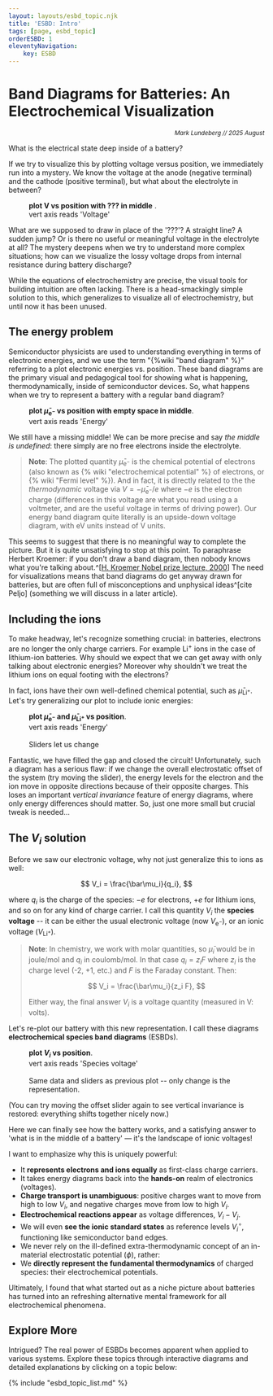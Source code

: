 ```yaml
---
layout: layouts/esbd_topic.njk
title: 'ESBD: Intro'
tags: [page, esbd_topic]
orderESBD: 1
eleventyNavigation:
    key: ESBD
---
```


# Band Diagrams for Batteries: An Electrochemical Visualization

<p align='right'><small><em>Mark Lundeberg // 2025 August</em></small></p>

What is the electrical state deep inside of a battery?

If we try to visualize this by plotting voltage versus position, we immediately run into a mystery. We know the voltage at the anode (negative terminal) and the cathode (positive terminal), but what about the electrolyte in between?

<figure class="diagram-placeholder">

  **plot V vs position with ??? in middle** .<br>
  vert axis reads 'Voltage'<br>

</figure>

What are we supposed to draw in place of the '???'? A straight line? A sudden jump? Or is there no useful or meaningful voltage in the electrolyte at all? The mystery deepens when we try to understand more complex situations; how can we visualize the lossy voltage drops from internal resistance during battery discharge?

While the equations of electrochemistry are precise, the visual tools for building intuition are often lacking. There is a head-smackingly simple solution to this, which generalizes to visualize all of electrochemistry, but until now it has been unused.

## The energy problem

Semiconductor physicists are used to understanding everything in terms of electronic energies, and we use the term "{%wiki "band diagram" %}" referring to a plot electronic energies vs. position. These band diagrams are the primary visual and pedagogical tool for showing what is happening, thermodynamically, inside of semiconductor devices. So, what happens when we try to represent a battery with a regular band diagram?

<figure class="diagram-placeholder">

  **plot $\bar\mu_{\mathrm{e}^-}$ vs position with empty space in middle**.<br>
  vert axis reads 'Energy'<br>

</figure>

We still have a missing middle! We can be more precise and say _the middle is undefined_: there simply are no free electrons inside the electrolyte.


<blockquote>

**Note**: The plotted quantity $\bar\mu_{\mathrm{e}^-}$ is the chemical potential of electrons (also known as {% wiki "electrochemical potential" %} of electrons, or {% wiki "Fermi level" %}). And in fact, it is directly related to the the _thermodynamic_ voltage via $V = -\bar\mu_{\mathrm{e}^-}/e$ where $-e$ is the electron charge (differences in this voltage are what you read using a a voltmeter, and are the useful voltage in terms of driving power). Our energy band diagram quite literally is an upside-down voltage diagram, with eV units instead of V units.

</blockquote>

This seems to suggest that there is no meaningful way to complete the picture. But it is quite unsatisfying to stop at this point. To paraphrase Herbert Kroemer: if you don't draw a band diagram, then nobody knows what you're talking about.^[[H. Kroemer Nobel prize lecture, 2000](https://www.nobelprize.org/uploads/2018/06/kroemer-lecture.pdf)] The need for visualizations means that band diagrams do get anyway drawn for batteries, but are often full of misconceptions and unphysical ideas^[cite Peljo] (something we will discuss in a later article).

## Including the ions

To make headway, let's recognize something crucial: in batteries, electrons are no longer the only charge carriers. For example $\mathrm{Li}^+$ ions in the case of lithium-ion batteries. Why should we expect that we can get away with only talking about electronic energies? Moreover why shouldn't we treat the lithium ions on equal footing with the electrons?

In fact, ions have their own well-defined chemical potential, such as $\bar\mu_{\mathrm{Li}^+}$. Let's try generalizing our plot to include ionic energies:

<figure class="diagram-placeholder">

  **plot $\bar\mu_{\mathrm{e}^-}$ and $\bar\mu_{\mathrm{Li}^+}$ vs position**.<br>
  vert axis reads 'Energy'<br>
  <br>
  Sliders let us change 

</figure>

Fantastic, we have filled the gap and closed the circuit! Unfortunately, such a diagram has a serious flaw: if we change the overall electrostatic offset of the system (try moving the slider), the energy levels for the electron and the ion move in opposite directions because of their opposite charges. This loses an important _vertical invariance_ feature of energy diagrams, where only energy differences should matter. So, just one more small but crucial tweak is needed...

## The $V_i$ solution

Before we saw our electronic voltage, why not just generalize this to ions as well:

$$ V_i = \frac{\bar\mu_i}{q_i}, $$

where $q_i$ is the charge of the species: $-e$ for electrons, $+e$ for lithium ions, and so on for any kind of charge carrier. I call this quantity $V_i$ the **species voltage** -- it can be either the usual electronic voltage (now $V_{\mathrm{e}^-}$), or an ionic voltage ($V_{\mathrm{Li}^+}$).

<blockquote>

**Note**: In chemistry, we work with molar quantities, so $\bar\mu_i$ would be in joule/mol and $q_i$ in coulomb/mol. In that case $q_i = z_i F$ where $z_i$ is the charge level (-2, +1, etc.) and $F$ is the Faraday constant. Then:

$$ V_i = \frac{\bar\mu_i}{z_i F}, $$

Either way, the final answer $V_i$ is a voltage quantity (measured in V: volts). 

</blockquote>

Let's re-plot our battery with this new representation. I call these diagrams **electrochemical species band diagrams** (ESBDs).

<figure class="diagram-placeholder">

  **plot $V_i$ vs position**.<br>
  vert axis reads 'Species voltage'<br>
  <br>
  Same data and sliders as previous plot -- only change is the representation.

</figure>

(You can try moving the offset slider again to see vertical invariance is restored: everything shifts together nicely now.)

Here we can finally see how the battery works, and a satisfying answer to 'what is in the middle of a battery' — it's the landscape of ionic voltages!

I want to emphasize why this is uniquely powerful:

* It **represents electrons and ions equally** as first-class charge carriers.
* It takes energy diagrams back into the **hands-on** realm of electronics (voltages).
* **Charge transport is unambiguous**: positive charges want to move from high to low $V_i$, and negative charges move from low to high $V_i$.
* **Electrochemical reactions appear** as voltage differences, $V_i - V_j$.
* We will even **see the ionic standard states** as reference levels $V_i^\circ$, functioning like semiconductor band edges.
* We never rely on the ill-defined extra-thermodynamic concept of an in-material electrostatic potential ($\phi$), rather:
* We **directly represent the fundamental thermodynamics** of charged species: their electrochemical potentials.

Ultimately, I found that what started out as a niche picture about batteries has turned into an refreshing alternative mental framework for all electrochemical phenomena.

## Explore More

Intrigued? The real power of ESBDs becomes apparent when applied to various systems. Explore these topics through interactive diagrams and detailed explanations by clicking on a topic below:

{% include "esbd_topic_list.md" %}
